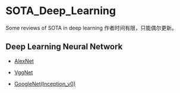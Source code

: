 # SOTA_Deep_Learning
 Some reviews of SOTA in deep learning
 作者时间有限，只能偶尔更新。


## Deep Learning Neural Network

* [AlexNet](scripts/AlexNet.md)

* [VggNet](scripts/VggNet.md)

* [GoogleNet(Inception_v0)](scripts/GoogleNet(Inception_v0).md)